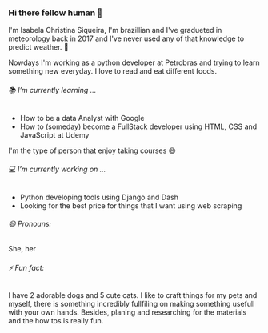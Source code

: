 ### Hi there fellow human 👋

I'm Isabela Christina Siqueira, I'm brazillian and I've gradueted in meteorology back in 2017 and I've never used any of that knowledge to predict weather. 😬 

Nowdays I'm working as a python developer at Petrobras and trying to learn something new everyday. I love to read and eat different foods.

###### :books: I’m currently learning ...

- How to be a data Analyst with Google
- How to (someday) become a FullStack developer using HTML, CSS and JavaScript at Udemy

I'm the type of person that enjoy taking courses 😅 

###### :computer: I’m currently working on ...

- Python developing tools using Django and Dash
- Looking for the best price for things that I want using web scraping

###### 😄 Pronouns: 

She, her

###### ⚡ Fun fact:

I have 2 adorable dogs and 5 cute cats. I like to craft things for my pets and myself, there is something incredibly fullfiling on making something usefull with your own hands. Besides, planing and researching for the materials and the how tos is really fun. 

<!--
**Isabela192/Isabela192** is a ✨ _special_ ✨ repository because its `README.md` (this file) appears on your GitHub profile.

Here are some ideas to get you started:

- 🔭 I’m currently working on ...
- 🌱 I’m currently learning ...
- 👯 I’m looking to collaborate on ...
- 🤔 I’m looking for help with ...
- 💬 Ask me about ...
- 📫 How to reach me: ...
- 😄 Pronouns: ...
- ⚡ Fun fact: ...
-->

